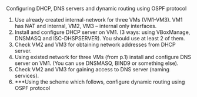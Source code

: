 Configuring DHCP, DNS servers and dynamic routing using OSPF protocol
1. Use already created internal-network for three VMs (VM1-VM3).
   VM1 has NAT and internal, VM2, VM3 – internal only interfaces.
2. Install and configure DHCP server on VM1.
   (3 ways: using VBoxManage, DNSMASQ and ISC-DHSPSERVER).
   You should use at least 2 of them.
3. Check VM2 and VM3 for obtaining network addresses from DHCP server.
4. Using existed network for three VMs (from p.1) install and configure DNS server on VM1.
   (You can use DNSMASQ, BIND9 or something else).
5. Check VM2 and VM3 for gaining access to DNS server (naming services).
6. ***Using the scheme which follows, configure dynamic routing using OSPF protocol